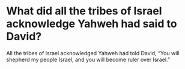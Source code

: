 # What did all the tribes of Israel acknowledge Yahweh had said to David?

All the tribes of Israel acknowledged Yahweh had told David, “You will shepherd my people Israel, and you will become ruler over Israel.”
